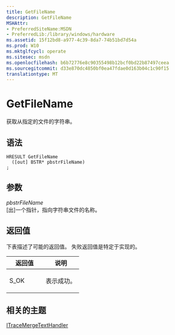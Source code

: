 ```yaml
---
title: GetFileName
description: GetFileName
MSHAttr:
- PreferredSiteName:MSDN
- PreferredLib:/library/windows/hardware
ms.assetid: 15f12bd8-a977-4c39-8da7-74b51bd7d54a
ms.prod: W10
ms.mktglfcycl: operate
ms.sitesec: msdn
ms.openlocfilehash: b6b72776e8c90355498b12bcf0bd22b87497ceea
ms.sourcegitcommit: d33e870dc4850bf0ea47fdae0d163b04c1c90f15
translationtype: MT
---
```

# <a name="getfilename"></a>GetFileName


获取从指定的文件的字符串。

## <a name="syntax"></a>语法


``` syntax
HRESULT GetFileName
  ([out] BSTR* pbstrFileName)
;
```

## <a name="parameters"></a>参数


<a href="" id="pbstrfilename"></a>*pbstrFileName*  
\[出\]一个指针，指向字符串文件的名称。

## <a name="return-value"></a>返回值


下表描述了可能的返回值。 失败返回值是特定于实现的。

<table>
<colgroup>
<col width="50%" />
<col width="50%" />
</colgroup>
<thead>
<tr class="header">
<th>返回值</th>
<th>说明</th>
</tr>
</thead>
<tbody>
<tr class="odd">
<td><p>S_OK</p></td>
<td><p>表示成功。</p></td>
</tr>
</tbody>
</table>

 

## <a name="related-topics"></a>相关的主题


[ITraceMergeTextHandler](itracemergetexthandler.md)

 

 







